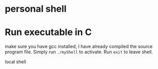 # personal shell

# Run executable in C
make sure you have gcc installed, I have already compiled the source program file. 
Simply run `./myShell` to activate. Run `exit` to leave shell.

local shell
